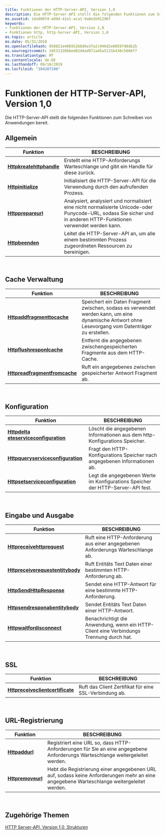 ```yaml
---
title: Funktionen der HTTP-Server-API, Version 1,0
description: Die HTTP-Server-API stellt die folgenden Funktionen zum Schreiben von Anwendungen bereit.
ms.assetid: 1da9907d-a09d-41e1-aca1-9a8e2b91296f
keywords:
- Funktionen der HTTP-Server-API, Version 1,0
- Funktionen http, http-Server-API, Version 1,0
ms.topic: article
ms.date: 05/31/2018
ms.openlocfilehash: 050821e40695268d6e3fa2c946d2e8859748db2b
ms.sourcegitcommit: 2d531328b6ed82d4ad971a45a5131b430c5866f7
ms.translationtype: MT
ms.contentlocale: de-DE
ms.lasthandoff: 09/16/2019
ms.locfileid: "104207198"
---
```

# <a name="http-server-api-version-10-functions"></a>Funktionen der HTTP-Server-API, Version 1,0

Die HTTP-Server-API stellt die folgenden Funktionen zum Schreiben von Anwendungen bereit.

## <a name="general"></a>Allgemein



| Funktion                                             | BESCHREIBUNG                                                                                                                       |
|------------------------------------------------------|-----------------------------------------------------------------------------------------------------------------------------------|
| [**Httpkreatehttphandle**](/windows/desktop/api/Http/nf-http-httpcreatehttphandle) | Erstellt eine HTTP-Anforderungs Warteschlange und gibt ein Handle für diese zurück.                                                                         |
| [**Httpinitialize**](/windows/desktop/api/Http/nf-http-httpinitialize)             | Initialisiert die HTTP-Server-API für die Verwendung durch den aufrufenden Prozess.                                                                   |
| [**Httpprepareurl**](/windows/desktop/api/Http/nf-http-httpprepareurl)             | Analysiert, analysiert und normalisiert eine nicht normalisierte Unicode-oder Punycode-URL, sodass Sie sicher und in anderen HTTP-Funktionen verwendet werden kann. |
| [**Httpbeenden**](/windows/desktop/api/Http/nf-http-httpterminate)               | Leitet die HTTP-Server-API an, um alle einem bestimmten Prozess zugeordneten Ressourcen zu bereinigen.                                       |



 

## <a name="cache-management"></a>Cache Verwaltung



| Funktion                                                       | BESCHREIBUNG                                                                                            |
|----------------------------------------------------------------|--------------------------------------------------------------------------------------------------------|
| [**Httpaddfragmenttocache**](/windows/desktop/api/Http/nf-http-httpaddfragmenttocache)       | Speichert ein Daten Fragment zwischen, sodass es verwendet werden kann, um eine dynamische Antwort ohne Lesevorgang vom Datenträger zu erstellen. |
| [**Httpflushresponlcache**](/windows/desktop/api/Http/nf-http-httpflushresponsecache)       | Entfernt die angegebenen zwischengespeicherten Fragmente aus dem HTTP-Cache.                                                |
| [**Httpreadfragmentfromcache**](/windows/desktop/api/Http/nf-http-httpreadfragmentfromcache) | Ruft ein angegebenes zwischen gespeicherter Antwort Fragment ab.                                                        |



 

## <a name="configuration"></a>Konfiguration



| Funktion                                                                 | BESCHREIBUNG                                                       |
|--------------------------------------------------------------------------|-------------------------------------------------------------------|
| [**Httpdelta eteserviceconfiguration**](/windows/desktop/api/Http/nf-http-httpdeleteserviceconfiguration) | Löscht die angegebenen Informationen aus dem http-Konfigurations Speicher.  |
| [**Httpqueryserviceconfiguration**](/windows/desktop/api/Http/nf-http-httpqueryserviceconfiguration)   | Fragt den HTTP-Konfigurations Speicher nach angegebenen Informationen ab.   |
| [**Httpsetserviceconfiguration**](/windows/desktop/api/Http/nf-http-httpsetserviceconfiguration)       | Legt die angegebenen Werte im Konfigurations Speicher der HTTP-Server-API fest. |



 

## <a name="input-and-output"></a>Eingabe und Ausgabe



| Funktion                                                             | BESCHREIBUNG                                                    |
|----------------------------------------------------------------------|----------------------------------------------------------------|
| [**Httpreceivehttprequest**](/windows/desktop/api/Http/nf-http-httpreceivehttprequest)             | Ruft eine HTTP-Anforderung aus einer angegebenen Anforderungs Warteschlange ab.      |
| [**Httpreceiverequestentitybody**](/windows/desktop/api/Http/nf-http-httpreceiverequestentitybody) | Ruft Entitäts Text Daten einer bestimmten HTTP-Anforderung ab.       |
| [**HttpSendHttpResponse**](/windows/desktop/api/Http/nf-http-httpsendhttpresponse)                 | Sendet eine HTTP-Antwort für eine bestimmte HTTP-Anforderung.          |
| [**Httpsendresponabentitybody**](/windows/desktop/api/Http/nf-http-httpsendresponseentitybody)     | Sendet Entitäts Text Daten einer HTTP-Antwort.                    |
| [**Httpwaitfordisconnect**](/windows/desktop/api/Http/nf-http-httpwaitfordisconnect)               | Benachrichtigt die Anwendung, wenn ein HTTP-Client eine Verbindungs Trennung durch hat. |



 

## <a name="ssl"></a>SSL



| Funktion                                                             | BESCHREIBUNG                                             |
|----------------------------------------------------------------------|---------------------------------------------------------|
| [**Httpreceiveclientcertificate**](/windows/desktop/api/Http/nf-http-httpreceiveclientcertificate) | Ruft das Client Zertifikat für eine SSL-Verbindung ab. |



 

## <a name="url-registration"></a>URL-Registrierung



| Funktion                               | BESCHREIBUNG                                                                                     |
|----------------------------------------|-------------------------------------------------------------------------------------------------|
| [**Httpaddurl**](/windows/desktop/api/Http/nf-http-httpaddurl)       | Registriert eine URL so, dass HTTP-Anforderungen für Sie an eine angegebene Anforderungs Warteschlange weitergeleitet werden.           |
| [**Httpremoveurl**](/windows/desktop/api/Http/nf-http-httpremoveurl) | Hebt die Registrierung einer angegebenen URL auf, sodass keine Anforderungen mehr an eine angegebene Warteschlange weitergeleitet werden. |



 

## <a name="related-topics"></a>Zugehörige Themen

<dl> <dt>

[HTTP Server-API, Version 1,0, Strukturen](http-server-api-version-1-0-structures.md)
</dt> </dl>

 

 




